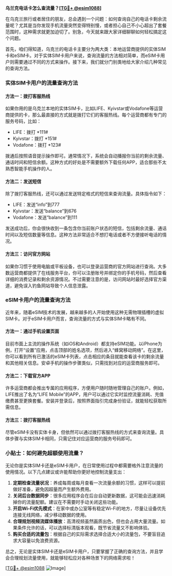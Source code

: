 **乌兰克电话卡怎么查流量？[[TG💪+ @esim1088](https://t.me/s/esim1088)]**

在乌克兰旅行或者居住的朋友，总会遇到一个问题：如何查询自己的电话卡剩余流量呢？尤其是当你发现手机流量突然变得特别慢，或者担心自己不小心超出了套餐范围时，这种需求就更加迫切了。别急，今天就来跟大家详细聊聊如何轻松搞定这个问题。

首先，咱们得知道，乌克兰的电话卡主要分为两大类：本地运营商提供的实体SIM卡和eSIM卡。对于实体SIM卡用户来说，查询流量的方法相对简单，而eSIM卡用户则需要通过不同的方式来操作。接下来，我们就分门别类地给大家介绍几种常见的查询方法。

### 实体SIM卡用户的流量查询方法

#### 方法一：拨打客服热线
如果你用的是乌克兰本地的实体SIM卡，比如LIFE、Kyivstar或Vodafone等运营商提供的卡，那么最直接的方式就是拨打它们的客服热线。每个运营商都有专门的服务号码，比如：

- LIFE：拨打 *111#
- Kyivstar：拨打 *151#
- Vodafone：拨打 *123#

拨通后按照语音提示操作即可。通常情况下，系统会自动播报你当前的剩余流量、通话时间和短信余额。这种方式的好处是不需要额外下载任何APP，适合那些不太熟悉智能手机操作的人。

#### 方法二：发送短信
除了拨打客服热线，还可以通过发送特定格式的短信来查询流量。具体指令如下：

- LIFE：发送“info”到777
- Kyivstar：发送“balance”到676
- Vodafone：发送“balance”到111

发送成功后，你会很快收到一条包含你当前账户状态的短信，包括剩余流量、通话时间以及短信数量等信息。这种方法非常适合不想打电话或者不方便接听电话的情况。

#### 方法三：访问官方网站
如果你习惯于使用电脑或平板设备，也可以登录运营商的官方网站进行查询。大多数运营商都提供了在线服务平台，你可以注册账号并绑定你的手机号码，然后查看详细的消费记录和剩余资源情况。不过需要注意的是，访问网站时最好选择官方渠道，避免误入钓鱼网站导致个人信息泄露。

### eSIM卡用户的流量查询方法

近年来，随着eSIM技术的发展，越来越多的人开始使用这种无需物理插槽的虚拟SIM卡。对于eSIM卡用户而言，查询流量的方式与实体SIM卡略有不同。

#### 方法一：通过手机设置页面
目前市面上主流的操作系统（如iOS和Android）都支持eSIM功能。以iPhone为例，打开“设置”应用，点击顶部的姓名选项，然后进入“蜂窝移动网络”。在这里，你可以看到所有已激活的eSIM卡列表，点击相应的条目就能查看该卡的剩余流量和其他相关信息。安卓手机的操作步骤类似，只需找到对应的运营商服务即可。

#### 方法二：下载官方APP
许多运营商都会推出专属的应用程序，方便用户随时随地管理自己的账户。例如，LIFE推出了名为“LIFE Mobile”的APP，用户可以通过它实时监控流量消耗、充值缴费甚至更换套餐。安装并登录后，按照界面指引完成身份验证，就能轻松获取所需信息。

#### 方法三：拨打客服热线
尽管eSIM卡没有实体卡身，但依然可以通过拨打客服热线的方式来查询流量。具体步骤与实体SIM卡相同，只需记住对应运营商的服务号码即可。

### 小贴士：如何避免超额使用流量？

无论你是实体SIM卡还是eSIM卡用户，在日常使用过程中都需要格外注意流量的使用情况。以下几点建议或许能帮助你更好地控制流量支出：

1. **定期检查流量状况**：养成每周或每月查看一次流量余额的习惯，这样可以提前做好准备，避免因超量而产生额外费用。
2. **关闭后台数据同步**：很多应用程序会在后台自动更新数据，这可能会迅速消耗掉你的流量配额。建议在不需要时手动关闭这些功能。
3. **开启Wi-Fi优先模式**：在家中或办公室等有稳定Wi-Fi的地方，尽量让设备优先连接无线网络，减少移动数据的使用。
4. **合理规划视频流媒体播放**：高清视频虽然画质出色，但也会占用大量流量。如果条件允许的话，可以选择标清版本观看，既节省流量又不影响体验。
5. **购买合适的流量包**：根据自己的实际需求选择合适大小的流量包，不要盲目追求大容量以免浪费资源。

总之，无论是实体SIM卡还是eSIM卡用户，只要掌握了正确的查询方法，并且学会合理规划流量使用，就能够轻松应对各种场景下的网络需求啦！

[[TG💪+ @esim1088](https://t.me/s/esim1088) ![Image](https://i.postimg.cc/4NQfJmqS/Snipaste-2025-05-13-00-14-12.png)]